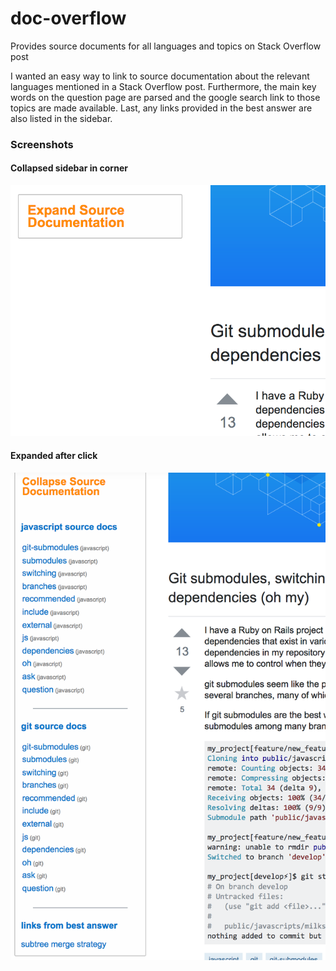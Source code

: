 # doc-overflow
Provides source documents for all languages and topics on Stack Overflow post

I wanted an easy way to link to source documentation about the relevant languages mentioned in a Stack Overflow post.  Furthermore, the main key words on the question page are parsed and the google search link to those topics are made available.   Last, any links provided in the best answer are also listed in the sidebar.

### Screenshots

#### Collapsed sidebar in corner
![Collapsed Version](https://raw.githubusercontent.com/sdeep27/doc-overflow/master/screenshots/collapsed.png "Collapsed version")

#### Expanded after click
![Expanded Version](https://raw.githubusercontent.com/sdeep27/doc-overflow/master/screenshots/expanded.png "Expanded version")
